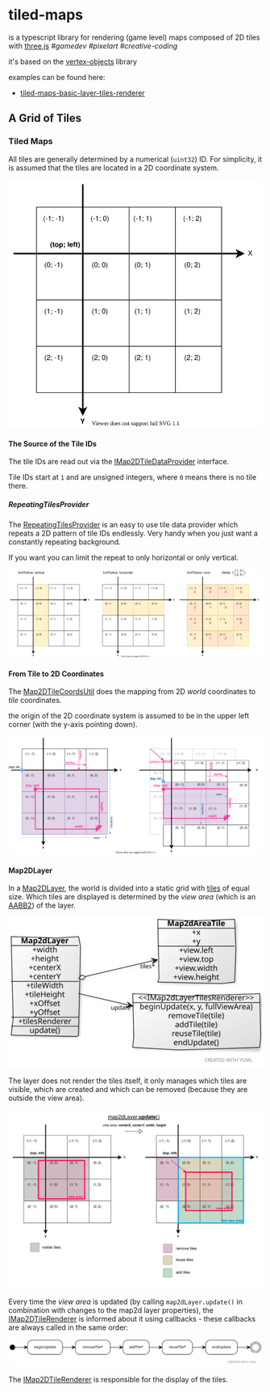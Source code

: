 # tiled-maps

is a typescript library for rendering (game level) maps composed of 2D tiles with [three.js](https://threejs.org/) *\#gamedev* *\#pixelart* *\#creative-coding*

it's based on the [vertex-objects](../vertex-objects) library

examples can be found here:
- [tiled-maps-basic-layer-tiles-renderer](../../examples/vanilla/tiled-maps-basic-layer-tiles-renderer.html)

## A Grid of Tiles

### Tiled Maps

All tiles are generally determined by a numerical (`uint32`) ID.
For simplicity, it is assumed that the tiles are located in a 2D coordinate system.

![the tile coordinates system](docs/tile-coordinates.svg)

#### The Source of the Tile IDs

The tile IDs are read out via the [IMap2DTileDataProvider](src/IMap2DTileDataProvider.ts) interface.

Tile IDs start at `1` and are unsigned integers, where `0` means there is no tile there.

##### RepeatingTilesProvider

The [RepeatingTilesProvider](src/RepeatingTilesProvider.ts) is an easy to use tile data provider which repeats a 2D pattern of tile IDs endlessly.
Very handy when you just want a constantly repeating background.

If you want you can limit the repeat to only horizontal or only vertical.

![repeating-tiles-provider cheat-sheet](docs/RepeatingTilesProvider.svg)

#### From Tile to 2D Coordinates

The [Map2DTileCoordsUtil](src/Map2DTileCoordsUtil.ts) does the mapping from 2D _world_ coordinates to _tile_ coordinates.

the origin of the 2D coordinate system is assumed to be in the upper left corner (with the y-axis pointing down).

![map2d-tile-coords-util cheat-sheet](docs/Map2dTileCoordsUtil.svg)

#### Map2DLayer

In a [Map2DLayer](src/Map2DLayer.ts), the world is divided into a static grid with [tiles](src/Map2DTile.ts) of equal size.
Which tiles are displayed is determined by the _view area_ (which is an [AABB2](src/AABB2.ts)) of the layer.

![Map2dLayer class diagram](docs/Map2dLayer.svg)

The layer does not render the tiles itself, it only manages which tiles are visible, which are created and which can be removed (because they are outside the view area).

![Map2dLayer update](docs/Map2dLayer-renderViewArea.svg)

Every time the _view area_ is updated (by calling `map2dLayer.update()` in combination with changes to the map2d layer properties), the [IMap2DTileRenderer](src/IMap2DTileRenderer.ts) is informed about it using callbacks - these callbacks are always called in the same order:

![Map2dLayer update view area](docs/Map2dLayer-update-view-area.svg)

The [IMap2DTileRenderer](src/IMap2DTileRenderer.ts) is responsible for the display of the tiles.
